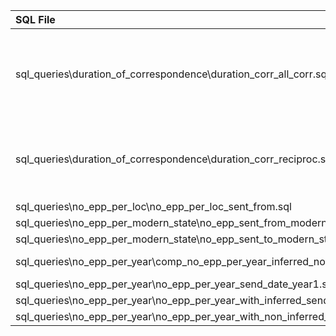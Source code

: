 | SQL File                                                                    | Consumed by R Scripts                                                                                                                                                                                                                                                                                                                                                                                                                                                                                                                                                                                                                               |
|:----------------------------------------------------------------------------|:----------------------------------------------------------------------------------------------------------------------------------------------------------------------------------------------------------------------------------------------------------------------------------------------------------------------------------------------------------------------------------------------------------------------------------------------------------------------------------------------------------------------------------------------------------------------------------------------------------------------------------------------------|
| sql_queries\duration_of_correspondence\duration_corr_all_corr.sql           | r_scripts\duration_of_correspondence\duration_of_correspondence_all_corr_boxplot.R, r_scripts\duration_of_correspondence\duration_of_correspondence_all_corr_boxplot_facet_grid_year.R, r_scripts\duration_of_correspondence\duration_of_correspondence_all_corr_density_plot.R, r_scripts\duration_of_correspondence\duration_of_correspondence_all_corr_histogram.R, r_scripts\duration_of_correspondence\duration_of_correspondence_all_corr_plots_combined.R, r_scripts\duration_of_correspondence\duration_of_correspondence_all_corr_scatterplot.R, r_scripts\duration_of_correspondence\duration_of_correspondence_reciproc_corr_histogram.R |
| sql_queries\duration_of_correspondence\duration_corr_reciproc.sql           | r_scripts\duration_of_correspondence\duration_of_correspondence_reciproc_corr_boxplot.R, r_scripts\duration_of_correspondence\duration_of_correspondence_reciproc_corr_boxplot_facet_grid_year.R, r_scripts\duration_of_correspondence\duration_of_correspondence_reciproc_corr_density_plot.R, r_scripts\duration_of_correspondence\duration_of_correspondence_reciproc_corr_histogram.R, r_scripts\duration_of_correspondence\duration_of_correspondence_reciproc_corr_plots_combined.R, r_scripts\duration_of_correspondence\duration_of_correspondence_reciproc_corr_scatterplot.R                                                              |
| sql_queries\no_epp_per_loc\no_epp_per_loc_sent_from.sql                     | r_scripts\no_epp_per_loc\no_epp_per_loc_sent_from_pointplot_and_boxplot.R                                                                                                                                                                                                                                                                                                                                                                                                                                                                                                                                                                           |
| sql_queries\no_epp_per_modern_state\no_epp_sent_from_modern_state.sql       | r_scripts\no_epp_per_modern_state\no_epp_sent_from_modern_state_barchart.R                                                                                                                                                                                                                                                                                                                                                                                                                                                                                                                                                                          |
| sql_queries\no_epp_per_modern_state\no_epp_sent_to_modern_state.sql         | r_scripts\no_epp_per_modern_state\no_epp_sent_to_modern_state_barchart.R                                                                                                                                                                                                                                                                                                                                                                                                                                                                                                                                                                            |
| sql_queries\no_epp_per_year\comp_no_epp_per_year_inferred_noninferred.sql   | r_scripts\no_epp_per_year\comp_no_epp_per_year_inferred_noninferred_linechart.R, r_scripts\no_epp_per_year\no_epp_per_year_with_inferred_send_date_barchart_percentage.R                                                                                                                                                                                                                                                                                                                                                                                                                                                                            |
| sql_queries\no_epp_per_year\no_epp_per_year_send_date_year1.sql             | r_scripts\no_epp_per_year\no_epp_per_year_send_date_year1_barchart.R                                                                                                                                                                                                                                                                                                                                                                                                                                                                                                                                                                                |
| sql_queries\no_epp_per_year\no_epp_per_year_with_inferred_send_date.sql     | r_scripts\no_epp_per_year\no_epp_per_year_with_inferred_send_date_barchart.R                                                                                                                                                                                                                                                                                                                                                                                                                                                                                                                                                                        |
| sql_queries\no_epp_per_year\no_epp_per_year_with_non_inferred_send_date.sql | r_scripts\no_epp_per_year\no_epp_per_year_with_non_inferred_send_date_barchart.R                                                                                                                                                                                                                                                                                                                                                                                                                                                                                                                                                                    |